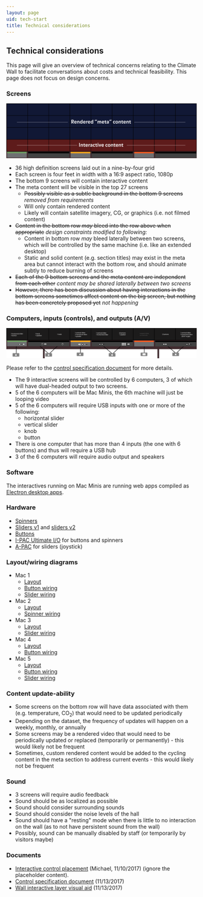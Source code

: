 ```yaml
---
layout: page
uid: tech-start
title: Technical considerations
---
```


## Technical considerations

This page will give an overview of technical concerns relating to the Climate Wall to facilitate conversations about costs and technical feasibility. This page does not focus on design concerns.

### Screens

![Climate wall overview](../assets/tech/wall_diagrams_overview.png)

- 36 high definition screens laid out in a nine-by-four grid
- Each screen is four feet in width with a 16:9 aspect ratio, 1080p
- The bottom 9 screens will contain interactive content
- The meta content will be visible in the top 27 screens
    - ~~Possibly visible as a subtle background in the bottom 9 screens~~ _removed from requirements_
    - Will only contain rendered content
    - Likely will contain satellite imagery, CG, or graphics (i.e. not filmed content)
- ~~Content in the bottom row _may_ bleed into the row above when appropriate~~ _design constraints modified to following:_
    - Content in bottom row _may_ bleed laterally between two screens, which will be controlled by the same machine (i.e. like an extended desktop)
    - Static and solid content (e.g. section titles) may exist in the meta area but cannot interact with the bottom row, and should animate subtly to reduce burning of screens
- ~~Each of the 9 bottom screens and the meta content are independent from each other~~ _content may be shared laterally between two screens_
- ~~However, there has been discussion about having interactions in the bottom screens sometimes affect content on the big screen, but nothing has been concretely proposed yet~~ _not happening_

### Computers, inputs (controls), and outputs (A/V)

[![Climate wall controls](../assets/tech/wall_diagrams_inputs.png)](../assets/tech/wall_diagrams_inputs.png)

Please refer to the [control specification document](../assets/docs/HoPE_wall_control_specifications_2018-04-03.pdf) for more details.

- The 9 interactive screens will be controlled by 6 computers, 3 of which will have dual-headed output to two screens.
- 5 of the 6 computers will be Mac Minis, the 6th machine will just be looping video
- 5 of the 6 computers will require USB inputs with one or more of the following:
    - horizontal slider
    - vertical slider
    - knob
    - button
- There is one computer that has more than 4 inputs (the one with 6 buttons) and thus will require a USB hub
- 3 of the 6 computers will require audio output and speakers

### Software

The interactives running on Mac Minis are running web apps compiled as [Electron desktop apps](https://electronjs.org/).

### Hardware

- [Spinners](https://www.ultimarc.com/SpinTrak.html)
- [Sliders v1](http://www.potentiometers.com/PTF.cfm?link=SL) and [sliders v2](https://www.cw-industrialgroup.com/Products/Faders/Linear-Manual-Fader-PGF3000)
- [Buttons](https://na.suzohapp.com/products/pushbuttons/D54-0004-21)
- [I-PAC Ultimate I/O](https://www.ultimarc.com/ipacuio.html) for buttons and spinners
- [A-PAC](https://www.ultimarc.com/a-pac.html) for sliders (joystick)

### Layout/wiring diagrams

- Mac 1
   - [Layout](https://docs.google.com/drawings/d/1xrNUxVaL-AKLlfcvBmJv0YKAArj111jfBkhoQTcSuAo/edit?usp=sharing)
   - [Button wiring](https://docs.google.com/drawings/d/1PC8Bcl2f0Adp2HA0k0E3IunbTKDJFCQKJ-dLsh4tnYo/edit?usp=sharing)
   - [Slider wiring](https://docs.google.com/drawings/d/1FnnhbmOsjnr-h_wtfVVchhs-A6nPkp_f_ypofu77XAM/edit)
- Mac 2
   - [Layout](https://docs.google.com/drawings/d/1CsvThGU4NrDKadkb0RH2CjGMkMBVzKtI1LvKPHvSpTU/edit?usp=sharing)
   - [Spinner wiring](https://docs.google.com/drawings/d/1Qz_KTMl_u8It8isdvPm8WmJeg3e63sWrlObwxsq_WwQ/edit?usp=sharing)
- Mac 3
   - [Layout](https://docs.google.com/drawings/d/1XcRkPQi7io-q8m7MxtstI98tH0I951l7XhkLu5AaQLY/edit?usp=sharing)
   - [Slider wiring](https://docs.google.com/drawings/d/1AzIW9DEK-j0OtD7s5-5ND27FRH97KMAaKe1Ry4mDRwo/edit?usp=sharing)
- Mac 4
   - [Layout](https://docs.google.com/drawings/d/113ywMG7vvPpEOOAgxiCGkRG5uZwMusJ80F0cx1vXCNY/edit?usp=sharing)
   - [Button wiring](https://docs.google.com/drawings/d/1RGU7TxYnp0Pgr7SmoPc_Rda2SuOvBtaHSZY5MhCsrA0/edit?usp=sharing)
- Mac 5
   - [Layout](https://docs.google.com/drawings/d/14id2uQuMl3yH5q6-mwhE-bSNHVF5sWrTEjbwjnwfb_Y/edit?usp=sharing)
   - [Button wiring](https://docs.google.com/drawings/d/1ZTeckscw--AJDrCEtGGWzT5_aeYRa1lm2VyPB5MCdvc/edit?usp=sharing)
   - [Slider wiring](https://docs.google.com/drawings/d/13qG-Pni41NFGXcxe158ZqPehofrX2da7sJMvkNDeH-M/edit)

### Content update-ability

- Some screens on the bottom row will have data associated with them (e.g. temperature, CO<sub>2</sub>) that would need to be updated periodically
- Depending on the dataset, the frequency of updates will happen on a weekly, monthly, or annually
- Some screens may be a rendered video that would need to be periodically updated or replaced (temporarily or permanently) - this would likely not be frequent
- Sometimes, custom rendered content would be added to the cycling content in the meta section to address current events - this would likely not be frequent

### Sound

- 3 screens will require audio feedback
- Sound should be as localized as possible
- Sound should consider surrounding sounds
- Sound should consider the noise levels of the hall
- Sound should have a "resting" mode when there is little to no interaction on the wall (as to not have persistent sound from the wall)
- Possibly, sound can be manually disabled by staff (or temporarily by visitors maybe)

### Documents

- [Interactive control placement](https://s3.amazonaws.com/brianfoo-amnh/interactive_controls_cutouts.pdf) (Michael, 11/10/2017) (ignore the placeholder content).
- [Control specification document](../assets/docs/HoPE_wall_control_specifications_2018-04-03.pdf) (11/13/2017)
- [Wall interactive layer visual aid](../assets/wall_rhythm.png) (11/13/2017)

